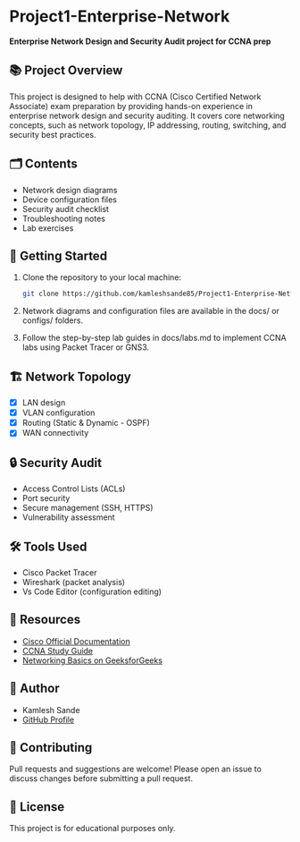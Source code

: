 # Project1-Enterprise-Network

**Enterprise Network Design and Security Audit project for CCNA prep**

## 📚 Project Overview

This project is designed to help with CCNA (Cisco Certified Network Associate) exam preparation by providing hands-on experience in enterprise network design and security auditing. It covers core networking concepts, such as network topology, IP addressing, routing, switching, and security best practices.

## 🗂️ Contents

- Network design diagrams
- Device configuration files
- Security audit checklist
- Troubleshooting notes
- Lab exercises

## 🚀 Getting Started

1. Clone the repository to your local machine:
   ```bash
   git clone https://github.com/kamleshsande85/Project1-Enterprise-Network.git
   ```

2. Network diagrams and configuration files are available in the docs/ or configs/ folders.

3. Follow the step-by-step lab guides in docs/labs.md to implement CCNA labs using Packet Tracer or GNS3.

## 🏗️ Network Topology

- [x] LAN design  
- [x] VLAN configuration  
- [x] Routing (Static & Dynamic - OSPF)  
- [x] WAN connectivity  

## 🔒 Security Audit

- Access Control Lists (ACLs)
- Port security
- Secure management (SSH, HTTPS)
- Vulnerability assessment

## 🛠️ Tools Used

- Cisco Packet Tracer
- Wireshark (packet analysis)
- Vs Code Editor (configuration editing)

## 📖 Resources

- [Cisco Official Documentation](https://www.cisco.com/)
- [CCNA Study Guide](https://www.cisco.com/c/en/us/training-events/training-certifications/exams/current-list/ccna.html)
- [Networking Basics on GeeksforGeeks](https://www.geeksforgeeks.org/computer-network-tutorials/)

## 👤 Author

- Kamlesh Sande  
- [GitHub Profile](https://github.com/kamleshsande85)

## 🤝 Contributing

Pull requests and suggestions are welcome! Please open an issue to discuss changes before submitting a pull request.

## 📄 License

This project is for educational purposes only.

